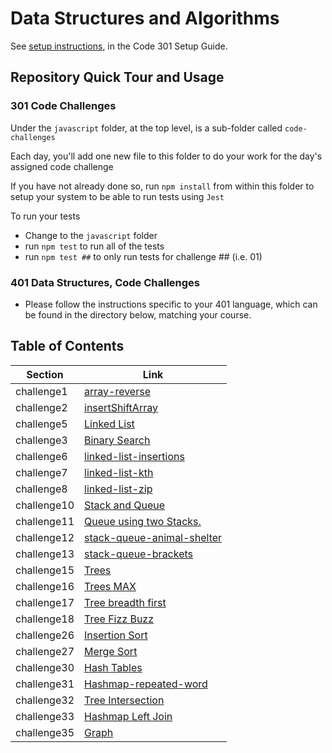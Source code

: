 
# Data Structures and Algorithms

See [setup instructions](https://codefellows.github.io/setup-guide/code-301/2-code-challenges), in the Code 301 Setup Guide.

## Repository Quick Tour and Usage

### 301 Code Challenges

Under the `javascript` folder, at the top level, is a sub-folder called `code-challenges`

Each day, you'll add one new file to this folder to do your work for the day's assigned code challenge

If you have not already done so, run `npm install` from within this folder to setup your system to be able to run tests using `Jest`

To run your tests

- Change to the `javascript` folder
- run `npm test` to run all of the tests
- run `npm test ##` to only run tests for challenge ## (i.e. 01)

### 401 Data Structures, Code Challenges

- Please follow the instructions specific to your 401 language, which can be found in the directory below, matching your course.

## Table of Contents

| Section                   | Link                          |
|---------------------------|-------------------------------|
| challenge1 | [array-reverse](javascript/Arrayreverse/README.md) |
| challenge2 | [insertShiftArray ](javascript/InsertShiftArray/README1.md) |
| challenge5 | [Linked List ](javascript/linked-list/Linkedlist.md) |
| challenge3 | [Binary Search](javascript/array-binary-search/array-binary-search.md) |
| challenge6 | [linked-list-insertions](javascript/linked-list-insertions/linked-list-insertions.md) |
| challenge7 | [linked-list-kth](javascript/linked-list-kth/linked-list-kth.md) |
| challenge8 | [linked-list-zip](javascript/linked-list-zip/linked-list-zip.md) |
| challenge10 | [Stack and Queue](./javascript/stackAndQueue/stackandqueue.md) |
| challenge11 | [Queue using two Stacks.](./javascript/QueueusingtwoStacks/Queue2Stacks.md) |
| challenge12 | [stack-queue-animal-shelter](./javascript/stack-queue-animal-shelter/stack-queue-animal-shelter.md) |
| challenge13 | [stack-queue-brackets](./javascript/stack-queue-brackets/stack-queue-brackets.md) |
| challenge15 | [Trees](./javascript/Trees/trees.md) |
| challenge16 | [Trees MAX](./javascript/treeMax/treeMax.md) |
| challenge17 | [Tree breadth first](./javascript/tree-breadth-first/tree-breadth-first.md) |
| challenge18 | [Tree Fizz Buzz](./javascript/tree-fizz-buzz/tree-fizz-buzz.md) |
| challenge26 | [Insertion Sort](./sorting/insertion/README.md) |
| challenge27 | [Merge Sort](./sorting/merge/README.md) |
| challenge30 | [Hash Tables](./javascript/HashTables/hashtables.md) |
| challenge31 | [Hashmap-repeated-word](./javascript/hashmap-repeated-word/hashmap-repeated-word.md) |
| challenge32 | [Tree Intersection](./javascript/tree-intersection/tree-intersection.md) |
| challenge33 | [Hashmap Left Join](./javascript/tree-intersection/tree-intersection.md) |
| challenge35 | [Graph](./javascript/tree-intersection/tree-intersection.md) |



















